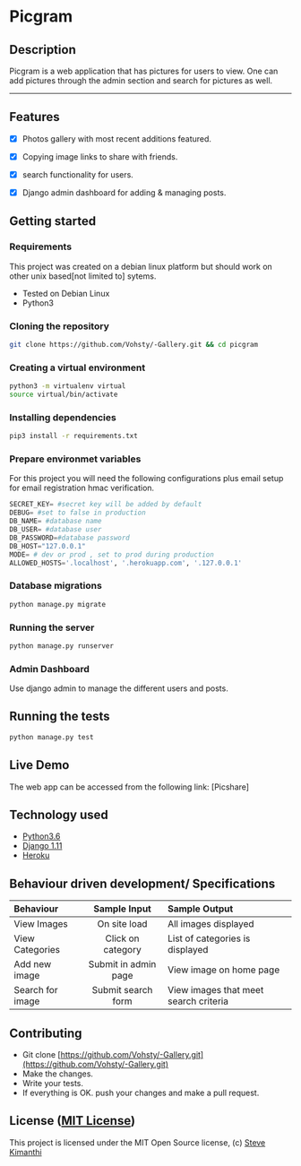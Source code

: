 Picgram
===================
## Description
Picgram is a web application that has pictures for users to view. One can add pictures through the admin section and search for pictures as well.

------------------------------------------------------------------------


## Features

+ [x] Photos gallery with most recent additions featured.
+ [x] Copying image links to share with friends.
+ [x] search functionality for users.
+ [x] Django admin dashboard for adding & managing posts.



## Getting started

### Requirements
This project was created on a debian linux platform but should work on other unix based[not limited to] sytems.
* Tested on Debian Linux
* Python3

### Cloning the repository
```bash
git clone https://github.com/Vohsty/-Gallery.git && cd picgram
```

### Creating a virtual environment

```bash
python3 -m virtualenv virtual
source virtual/bin/activate
```
### Installing dependencies
```bash
pip3 install -r requirements.txt
```

### Prepare environmet variables
For this project you will need the following configurations plus email setup for email registration hmac verification.
```python
SECRET_KEY= #secret key will be added by default
DEBUG= #set to false in production
DB_NAME= #database name
DB_USER= #database user
DB_PASSWORD=#database password
DB_HOST="127.0.0.1"
MODE= # dev or prod , set to prod during production
ALLOWED_HOSTS='.localhost', '.herokuapp.com', '.127.0.0.1'
```

### Database migrations

```bash
python manage.py migrate
```

### Running the server
```bash
python manage.py runserver
```

### Admin Dashboard
Use django admin to manage the different users and posts.


## Running the tests
```bash
python manage.py test
```

## Live Demo

The web app can be accessed from the following link:
[Picshare]


## Technology used

* [Python3.6](https://www.python.org/)
* [Django 1.11](https://www.djangoproject.com/)
* [Heroku](https://heroku.com)

## Behaviour driven development/ Specifications

| Behaviour |  Sample Input | Sample Output |
| :---------------- | :---------------: | :------------------ |
| View Images | On site load | All images displayed |
| View Categories | Click on category | List of categories is displayed |
| Add new image | Submit in admin page| View image on home page|
| Search for image | Submit search form | View images that meet search criteria|



## Contributing

- Git clone [https://github.com/Vohsty/-Gallery.git](https://github.com/Vohsty/-Gallery.git)
- Make the changes.
- Write your tests.
- If everything is OK. push your changes and make a pull request.

## License ([MIT License](http://choosealicense.com/licenses/mit/))
This project is licensed under the MIT Open Source license, (c) [Steve Kimanthi](https://github.com/Vohsty/)

